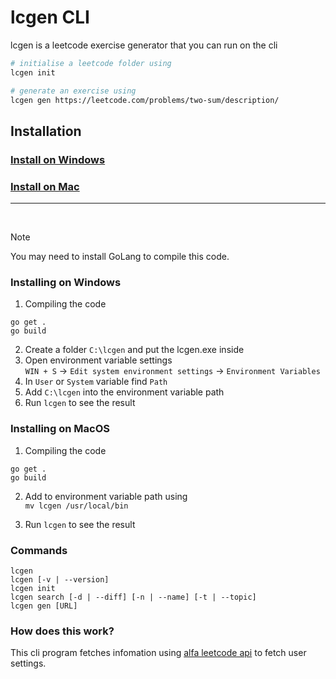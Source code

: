 # lcgen CLI

lcgen is a leetcode exercise generator that you can run on the cli

```bash
# initialise a leetcode folder using
lcgen init

# generate an exercise using
lcgen gen https://leetcode.com/problems/two-sum/description/
```

## Installation

### [Install on Windows](#installing-on-windows)

### [Install on Mac](#installing-on-macos)

---

<br/>

> [!NOTE]  
> You may need to install GoLang to compile this code.
> <br/>

### Installing on Windows

1. Compiling the code

```golang
go get .
go build
```

2. Create a folder `C:\lcgen` and put the lcgen.exe inside
3. Open environment variable settings <br/>
   `WIN + S` -> `Edit system environment settings` -> `Environment Variables`
4. In `User` or `System` variable find `Path`
5. Add `C:\lcgen` into the environment variable path
6. Run `lcgen` to see the result

### Installing on MacOS

1. Compiling the code

```golang
go get .
go build
```

2. Add to environment variable path using <br/>
   `mv lcgen /usr/local/bin`

3. Run `lcgen` to see the result

### Commands

```pwsh
lcgen
lcgen [-v | --version]
lcgen init
lcgen search [-d | --diff] [-n | --name] [-t | --topic]
lcgen gen [URL]
```

### How does this work?

This cli program fetches infomation using [alfa leetcode api](https://alfa-leetcode-api.onrender.com/) to fetch user settings.
